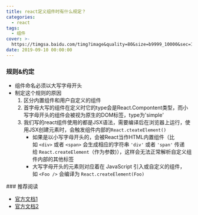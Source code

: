 ```yaml
---
title: react定义组件时有什么规定？
categories:
  - react
tags:
  - 组件
cover: >-
  https://timgsa.baidu.com/timg?image&quality=80&size=b9999_10000&sec=1570615514153&di=6f99e51380c6212468e4565b6321a633&imgtype=0&src=http%3A%2F%2Fpic4.zhimg.com%2Fv2-38bdac71902e51febd1ab576a32c0616_1200x500.jpg
date: 2019-09-10 00:00:00
---
```


### 规则&约定

- 组件命名必须以大写字母开头
- 制定这个规则的原因
    1. 区分内置组件和用户自定义的组件
    2. 首字母大写的组件在定义时它的type会是React.Compontent类型，而小写字母开头的组件会被视为原生的DOM标签，type为'simple'
    3. 我们写的react组件使用的都是JSX语法，需要编译后在浏览器上运行，使用JSX创建元素时，会触发组件内部的`React.cteateElement()`
        - 如果是以小写字母开头的，会被React当作HTML内置组件（比如 `<div>` 或者 `<span>` 会生成相应的字符串 `'div'` 或者 `'span'` 传递给 `React.createElement`（作为参数)），这样会无法正常解析自定义组件内部的其他标签
        - 大写字母开头的元素则对应着在 JavaScript 引入或自定义的组件，如 `<Foo />` 会编译为 `React.createElement(Foo)`

### 推荐阅读
- [官方文档1](https://zh-hans.reactjs.org/docs/components-and-props.html)
- [官方文档2](https://zh-hans.reactjs.org/docs/jsx-in-depth.html#user-defined-components-must-be-capitalized)